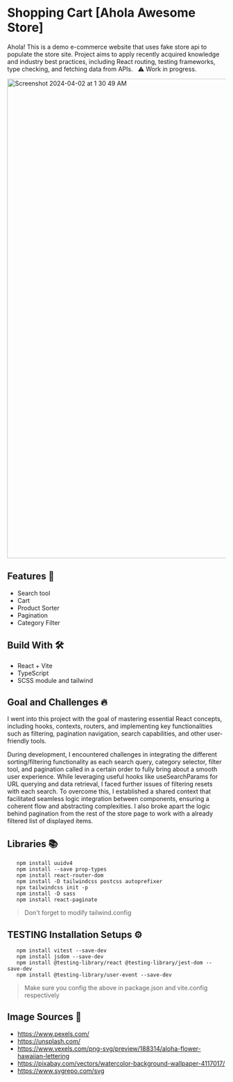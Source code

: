 # Shopping Cart [Ahola Awesome Store]

Ahola! This is a demo e-commerce website that uses fake store api to populate the store site. Project aims to apply recently acquired knowledge and industry best practices, including React routing, testing frameworks, type checking, and fetching data from APIs. 
 
⚠️ Work in progress.

<img width="1103" alt="Screenshot 2024-04-02 at 1 30 49 AM" src="https://github.com/NovaCat35/shopping-cart/assets/54908064/b8514170-920a-4e29-8b10-8b3323204a1a">

## Features 🚀
- Search tool
- Cart
- Product Sorter
- Pagination
- Category Filter 

## Build With 🛠️

- React + Vite
- TypeScript
- SCSS module and tailwind

## Goal and Challenges 🔥

I went into this project with the goal of mastering essential React concepts, including hooks, contexts, routers, and implementing key functionalities such as filtering, pagination navigation, search capabilities, and other user-friendly tools.

During development, I encountered challenges in integrating the different sorting/filtering functionality as each search query, category selector, filter tool, and pagination called in a certain order to fully bring about a smooth user experience. While leveraging useful hooks like useSearchParams for URL querying and data retrieval, I faced further issues of filtering resets with each search. To overcome this, I established a shared context that facilitated seamless logic integration between components, ensuring a coherent flow and abstracting complexities. I also broke apart the logic behind pagination from the rest of the store page to work with a already filtered list of displayed items.

## Libraries 📚

```
   npm install uuidv4
   npm install --save prop-types
   npm install react-router-dom
   npm install -D tailwindcss postcss autoprefixer
   npx tailwindcss init -p
   npm install -D sass
   npm install react-paginate
```

> Don't forget to modify tailwind.config

## TESTING Installation Setups ⚙️

```
   npm install vitest --save-dev
   npm install jsdom --save-dev
   npm install @testing-library/react @testing-library/jest-dom --save-dev
   npm install @testing-library/user-event --save-dev
```

> Make sure you config the above in package.json and vite.config respectively

## Image Sources 🌅

- https://www.pexels.com/
- https://unsplash.com/
- https://www.vexels.com/png-svg/preview/188314/aloha-flower-hawaiian-lettering
- https://pixabay.com/vectors/watercolor-background-wallpaper-4117017/
- https://www.svgrepo.com/svg

